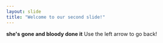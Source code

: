 ```yaml
---
layout: slide
title: "Welcome to our second slide!"
---
```

**she's gone and bloody done it**
Use the left arrow to go back!
